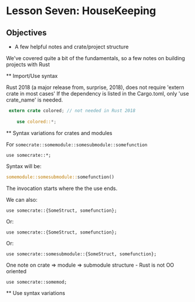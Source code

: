 # Lesson Seven: HouseKeeping 

## Objectives 

* A few helpful notes and crate/project structure 


We've covered quite a bit of the fundamentals, so a few notes on building projects with Rust

** Import/Use syntax

Rust 2018 (a major release from, surprise, 2018), does not require 'extern crate in most cases' If the dependency is 
listed in the Cargo.toml, only 'use crate_name' is needed.

```Rust
 extern crate colored; // not needed in Rust 2018
    
    use colored::*;
``` 

** Syntax variations for crates and modules

For  ```somecrate::somemodule::somesubmodule::somefunction```

```
use somecrate::*;
```
Syntax will be:

```rust 
somemodule::somesubmodule::somefunction()
```

The invocation starts where the the use ends.

We can also: 

```
use somecrate::{SomeStruct, somefunction};
```

Or:
```
use somecrate::{SomeStruct, somefunction};
```

Or:
```
use somecrate::somesubmodule::{SomeStruct, somefunction};
```

One note on crate => module => submodule structure - Rust is not OO oriented

```
use somecrate::somemod;
```

** Use syntax variations


